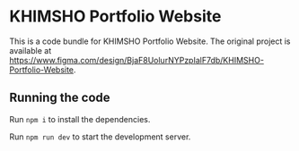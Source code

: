 
  # KHIMSHO Portfolio Website

  This is a code bundle for KHIMSHO Portfolio Website. The original project is available at https://www.figma.com/design/BjaF8UolurNYPzpIalF7db/KHIMSHO-Portfolio-Website.

  ## Running the code

  Run `npm i` to install the dependencies.

  Run `npm run dev` to start the development server.
  